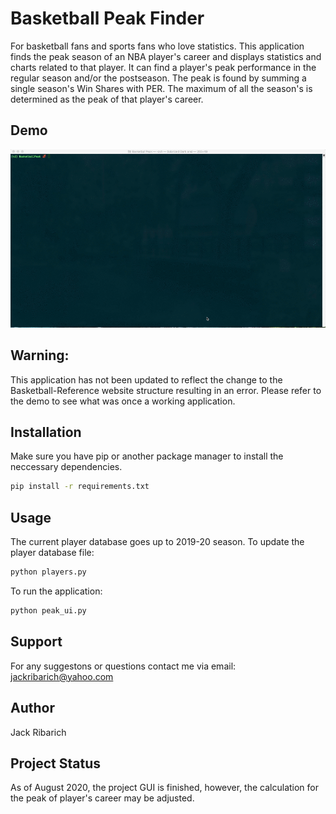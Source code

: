 # Basketball Peak Finder

For basketball fans and sports fans who love 
statistics. This application finds the peak 
season of an NBA player's career and displays 
statistics and charts related to that player. 
It can find a player's peak performance in the
regular season and/or the postseason. The peak 
is found by summing a single season's Win 
Shares with PER. The maximum of all the
season's is determined as the peak of that 
player's career.


## Demo

![](demo.gif)


## Warning: 
This application has not been updated
to reflect the change to the Basketball-Reference 
website structure resulting in an error. Please refer
to the demo to see what was once a working application.
   
## Installation

Make sure you have pip or another package manager
to install the neccessary dependencies.

```bash
pip install -r requirements.txt
```

## Usage

The current player database goes up to 2019-20 season.
To update the player database file:
```bash
python players.py
```

To run the application:
```bash
python peak_ui.py
```

## Support

For any suggestons or questions contact me via email: 
jackribarich@yahoo.com

## Author

Jack Ribarich

## Project Status

As of August 2020, the project GUI is finished, however, the 
calculation for the peak of player's career may be adjusted. 
